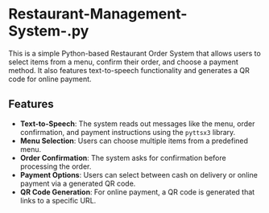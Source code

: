# Restaurant-Management-System-.py

This is a simple Python-based Restaurant Order System that allows users to select items from a menu, confirm their order, and choose a payment method. It also features text-to-speech functionality and generates a QR code for online payment.

## Features

- **Text-to-Speech**: The system reads out messages like the menu, order confirmation, and payment instructions using the `pyttsx3` library.
- **Menu Selection**: Users can choose multiple items from a predefined menu.
- **Order Confirmation**: The system asks for confirmation before processing the order.
- **Payment Options**: Users can select between cash on delivery or online payment via a generated QR code.
- **QR Code Generation**: For online payment, a QR code is generated that links to a specific URL.

